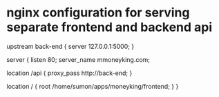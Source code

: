 # nginx configuration for serving separate frontend and backend api
upstream back-end {
  server 127.0.0.1:5000;
}

server {
  listen 80;
  server_name mmoneyking.com;

  location /api {
    proxy_pass  http://back-end;
  }

  location / {
    root /home/sumon/apps/moneyking/frontend;
  }
}